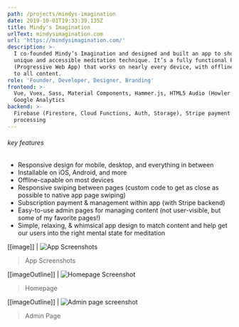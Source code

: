 ```yaml
---
path: /projects/mindys-imagination
date: 2019-10-01T19:33:39.135Z
title: Mindy's Imagination
urlText: mindysimagination.com
url: 'https://mindysimagination.com/'
description: >-
  I co-founded Mindy’s Imagination and designed and built an app to showcase our
  unique and accessible meditation technique. It’s a fully functional PWA
  (Progressive Web App) that works on nearly every device, with offline access
  to all content.
role: 'Founder, Developer, Designer, Branding'
frontend: >-
  Vue, Vuex, Sass, Material Components, Hammer.js, HTML5 Audio (Howler.js),
  Google Analytics
backend: >-
  Firebase (Firestore, Cloud Functions, Auth, Storage), Stripe payment
  processing
---
```


###### key features

- Responsive design for mobile, desktop, and everything in between
- Installable on iOS, Android, and more
- Offline-capable on most devices
- Responsive swiping between pages (custom code to get as close as possible to native app page swiping)
- Subscription payment & management within app (with Stripe backend)
- Easy-to-use admin pages for managing content (not user-visible, but some of my favorite pages!)
- Simple, relaxing, & whimsical app design to match content and help get our users into the right mental state for meditation

[[image]]
| ![App Screenshots](/assets/appexamplescreensindevices.png 'App Screenshots')

> App Screenshots

[[imageOutline]]
| ![Homepage Screenshot](/assets/homepagesample-9-19.png)

> Homepage

[[imageOutline]]
| ![Admin page screenshot](/assets/screen-shot-2019-09-13-at-2.23.24-pm.png 'Admin Page')

> Admin Page
